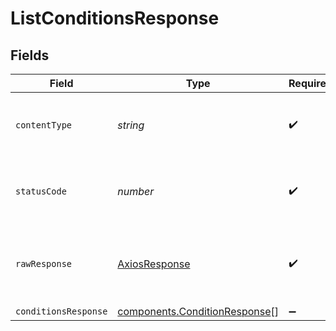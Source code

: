 # ListConditionsResponse


## Fields

| Field                                                                                 | Type                                                                                  | Required                                                                              | Description                                                                           |
| ------------------------------------------------------------------------------------- | ------------------------------------------------------------------------------------- | ------------------------------------------------------------------------------------- | ------------------------------------------------------------------------------------- |
| `contentType`                                                                         | *string*                                                                              | :heavy_check_mark:                                                                    | HTTP response content type for this operation                                         |
| `statusCode`                                                                          | *number*                                                                              | :heavy_check_mark:                                                                    | HTTP response status code for this operation                                          |
| `rawResponse`                                                                         | [AxiosResponse](https://axios-http.com/docs/res_schema)                               | :heavy_check_mark:                                                                    | Raw HTTP response; suitable for custom response parsing                               |
| `conditionsResponse`                                                                  | [components.ConditionResponse](../../../sdk/models/components/conditionresponse.md)[] | :heavy_minus_sign:                                                                    | OK                                                                                    |